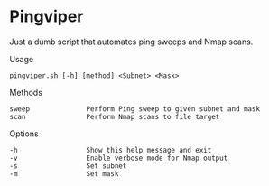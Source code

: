 # Pingviper
Just a dumb script that automates ping sweeps and Nmap scans.

Usage

```
pingviper.sh [-h] [method] <Subnet> <Mask>
```

Methods

```
sweep              Perform Ping sweep to given subnet and mask
scan               Perform Nmap scans to file target
```

Options

```
-h                 Show this help message and exit
-v                 Enable verbose mode for Nmap output
-s                 Set subnet
-m                 Set mask
```
